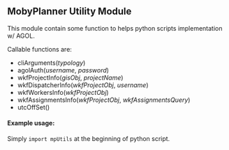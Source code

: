 ## MobyPlanner Utility Module

This module contain some function to helps python scripts implementation w/ AGOL.

Callable functions are:
- cliArguments(_typology_)
- agolAuth(_username_, _password_)
- wkfProjectInfo(_gisObj_, _projectName_)
- wkfDispatcherInfo(_wkfProjectObj_, _username_)
- wkfWorkersInfo(_wkfProjectObj_)
- wkfAssignmentsInfo(_wkfProjectObj_, _wkfAssignmentsQuery_)
- utcOffSet()

#### Example usage:
Simply ```import mpUtils``` at the beginning of python script.
